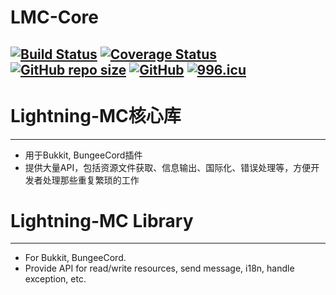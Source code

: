 # LMC-Core
[![Build Status](https://travis-ci.org/Yun-Shan/LMC-Core.svg?branch=master)](https://travis-ci.org/Yun-Shan/LMC-Core)
[![Coverage Status](https://coveralls.io/repos/github/Yun-Shan/LMC-Core/badge.svg?branch=master)](https://coveralls.io/github/Yun-Shan/LMC-Core?branch=master)
[![GitHub repo size](https://img.shields.io/github/repo-size/Yun-Shan/LMC-Core)](https://github.com/Yun-Shan/LMC-Core/graphs/contributors)
[![GitHub](https://img.shields.io/github/license/Yun-Shan/LMC-Core)](https://github.com/Yun-Shan/LMC-Core/blob/master/LICENSE)
[![996.icu](https://img.shields.io/badge/link-996.icu-red.svg)](https://996.icu)
---

# Lightning-MC核心库
---
- 用于Bukkit, BungeeCord插件
- 提供大量API，包括资源文件获取、信息输出、国际化、错误处理等，方便开发者处理那些重复繁琐的工作


# Lightning-MC Library
---
- For Bukkit, BungeeCord.
- Provide API for read/write resources, send message, i18n, handle exception, etc.